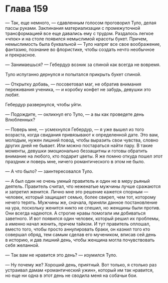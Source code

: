 # Глава 159

— Так, еще немного, — сдавленным голосом проговорил Туло, делая пассы руками. Заклинания материализации с промежуточной трансформацией все еще давались ему с трудом. Раздалось легкое «чпок» и на столе появился немыслимой красоты букет. Причем, немыслимость была буквальной — Туло напряг все свое воображение, фантазию, познание во флористике, чтобы создать нечто необычное и прекрасное.

— Занимаешься? — Гебердур возник за спиной как всегда не вовремя.

Туло испуганно дернулся и попытался прикрыть букет спиной.

— Открытку добавь, — посоветовал маг, не обратив внимания переживания ученика, — и коробку конфет не забудь, девушки это любят.

Гебердур развернулся, чтобы уйти.

— Подождите, — окликнул его Туло, — а вы как проведете день Влюбленных?

— Поверь мне, — усмехнулся Гебердур, — я уже вышел из того возраста, когда свидания привязывают к определенной дате. Это вам, молодым, нужен лишний повод, чтобы выразить свои чувства, словно других дней не бывает. Или можно постараться найти пару. В такие моменты, девушки эмоционально беззащитны и готовы обратить внимание на любого, кто подарит цветы. Я же помню откуда пошел этот праздник и поверь мне, ничего романтического в этом не было.

— А что было? — заинтересовался Туло.

— А был один не очень умный правитель и один не в меру рьяный деятель. Правитель считал, что неженатые мужчины лучше сражаются и запретил женится. Лично мне это решение кажется спорным — человек, который защищает семью, более свиреп, чем тот, которому нечего терять. Мужчины же, сначала, приняли данное постановление на ура, поскольку женится никто не спешил, но женщины были против. Они всегда надеются. А строгие нравы помогали им добиваться заветного. И вот появился один человек, который решил их проблемы, а именно начал женить, причем тайком. И тут правитель оплошал, вместо того, чтобы просто аннулировать браки, он казнил того кто совершал обряд, тем самым сделав его мучеником, вписав сей день в историю, и дав лишний день, чтобы женщина могла почувствовать себя желанной.

— Так вам не нравится это день? — изумился Туло.

— Ну почему же? Хороший день, приятный. Вот только, я столько раз устраивал дамам «романтический ужин», который им так нравится, но еще ни одна в этот день не сводила меня на собачьи бои.


